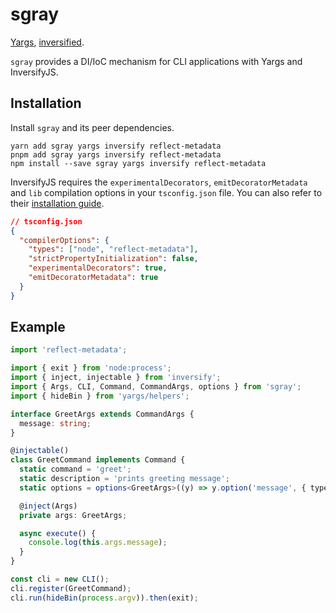 # sgray

[Yargs](https://yargs.js.org/), [inversified](https://inversify.io/).

`sgray` provides a DI/IoC mechanism for CLI applications with Yargs and InversifyJS.

## Installation

Install `sgray` and its peer dependencies.

```shell
yarn add sgray yargs inversify reflect-metadata
pnpm add sgray yargs inversify reflect-metadata
npm install --save sgray yargs inversify reflect-metadata
```

InversifyJS requires the `experimentalDecorators`, `emitDecoratorMetadata` and `lib` compilation options in your `tsconfig.json` file. You can also refer to their [installation guide](https://github.com/inversify/InversifyJS/blob/master/wiki/installation.md).

```json
// tsconfig.json
{
  "compilerOptions": {
    "types": ["node", "reflect-metadata"],
    "strictPropertyInitialization": false,
    "experimentalDecorators": true,
    "emitDecoratorMetadata": true
  }
}
```

## Example

```typescript
import 'reflect-metadata';

import { exit } from 'node:process';
import { inject, injectable } from 'inversify';
import { Args, CLI, Command, CommandArgs, options } from 'sgray';
import { hideBin } from 'yargs/helpers';

interface GreetArgs extends CommandArgs {
  message: string;
}

@injectable()
class GreetCommand implements Command {
  static command = 'greet';
  static description = 'prints greeting message';
  static options = options<GreetArgs>((y) => y.option('message', { type: 'string', alias: 'm', default: 'hi' }));

  @inject(Args)
  private args: GreetArgs;

  async execute() {
    console.log(this.args.message);
  }
}

const cli = new CLI();
cli.register(GreetCommand);
cli.run(hideBin(process.argv)).then(exit);
```
